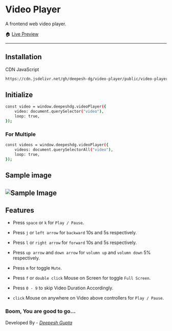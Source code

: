 # Video Player

A frontend web video player.

🏠 [Live Preview](https://video-player.deepeshdg.com/)

---

## Installation

CDN JavaScript

```bash
https://cdn.jsdelivr.net/gh/deepesh-dg/video-player/public/video-player.bundle.js
```

## Initialize

```bash
const video = window.deepeshdg.videoPlayer({
    video: document.querySelector("video"),
    loop: true,
});
```

### For Multiple

```bash
const videos = window.deepeshdg.videoPlayer({
    videos: document.querySelectorAll("video"),
    loop: true,
});
```

## Sample image

## ![Sample Image](https://res.cloudinary.com/deepeshgupta/image/upload/v1657291974/deepeshgupta/video-player/images/sample_ynqo63.png)

## Features

-   Press `space` or `k` for `Play / Pause`.

-   Press `j` or `left arrow` for `backward` 10s and 5s respectively.

-   Press `l` or `right arrow` for `forward` 10s and 5s respectively.

-   Press `up arrow` and `down arrow` for `volumn up` and `volumn down` 5% respectively.

-   Press `m` for toggle `Mute`.

-   Press `f` or `double click` Mouse on Screen for toggle `Full Screen`.

-   Press `0 - 9` to skip Video Duration Accordingly.

-   `click` Mouse on anywhere on Video above controllers for `Play / Pause`.

### Boom, You are good to go...

Developed By - [_Deepesh Gupta_](https://deepeshdg.com/)
